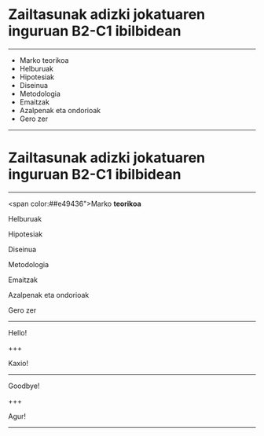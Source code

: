 # Zailtasunak adizki jokatuaren inguruan B2-C1 ibilbidean

---

* Marko teorikoa
* Helburuak
* Hipotesiak
* Diseinua
* Metodologia
* Emaitzak
* Azalpenak eta ondorioak
* Gero zer

---

# Zailtasunak adizki jokatuaren inguruan B2-C1 ibilbidean

---

<span color:##e49436">Marko **teorikoa**</span>


Helburuak

Hipotesiak

Diseinua

Metodologia

Emaitzak

Azalpenak eta ondorioak

Gero zer

___

Hello!

+++

Kaxio!

---

Goodbye!

+++

Agur!

---
